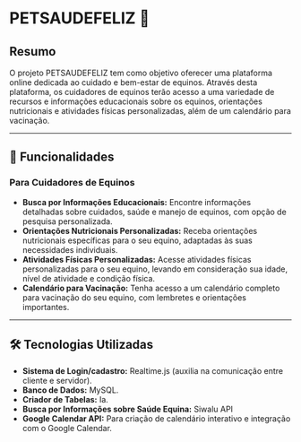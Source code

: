 # PETSAUDEFELIZ 🐴

## Resumo

O projeto PETSAUDEFELIZ tem como objetivo oferecer uma plataforma online dedicada ao cuidado e bem-estar de equinos. Através desta plataforma, os cuidadores de equinos terão acesso a uma variedade de recursos e informações educacionais sobre os equinos, orientações nutricionais e atividades físicas personalizadas, além de um calendário para vacinação.

---

## 🚀 Funcionalidades

### Para Cuidadores de Equinos
- **Busca por Informações Educacionais:** Encontre informações detalhadas sobre cuidados, saúde e manejo de equinos, com opção de pesquisa personalizada.
- **Orientações Nutricionais Personalizadas:** Receba orientações nutricionais específicas para o seu equino, adaptadas às suas necessidades individuais.
- **Atividades Físicas Personalizadas:** Acesse atividades físicas personalizadas para o seu equino, levando em consideração sua idade, nível de atividade e condição física.
- **Calendário para Vacinação:** Tenha acesso a um calendário completo para vacinação do seu equino, com lembretes e orientações importantes.

---

## 🛠️ Tecnologias Utilizadas
- **Sistema de Login/cadastro:** Realtime.js (auxilia na comunicação entre cliente e servidor).
- **Banco de Dados:** MySQL.
- **Criador de Tabelas:** Ia.
- **Busca por Informações sobre Saúde Equina:** Siwalu API
- **Google Calendar API:** Para criação de calendário interativo e integração com o Google Calendar.
